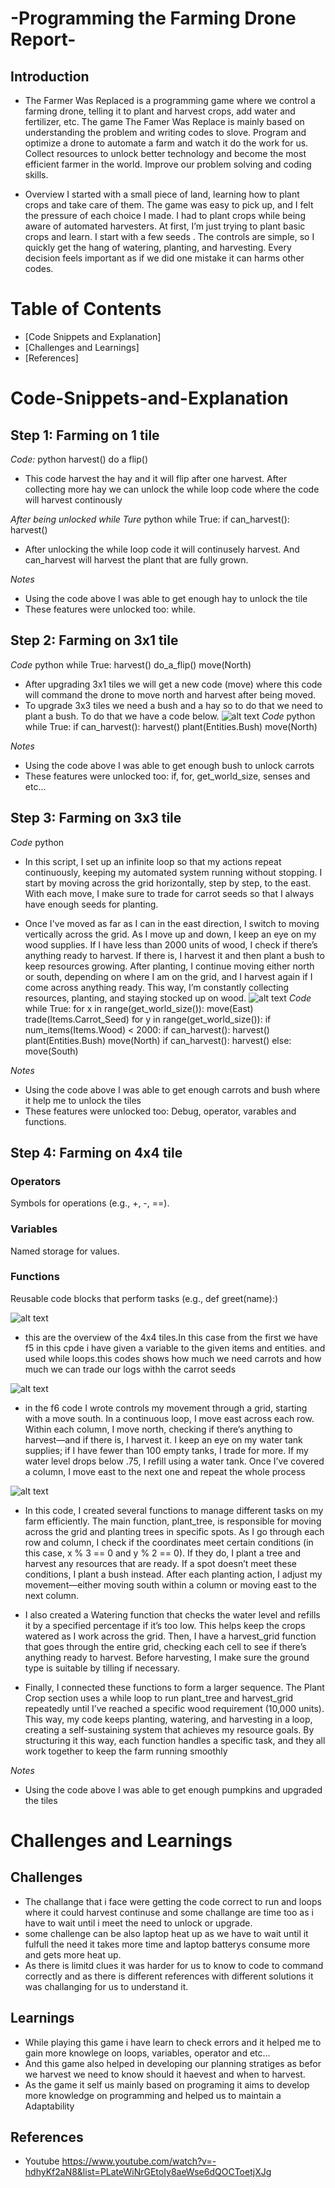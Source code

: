 
# -Programming the Farming Drone Report-
## Introduction 
- The Farmer Was Replaced is a programming game where we control a farming drone, telling it to plant and harvest crops, add water and 
fertilizer, etc. The game The Famer Was Replace is mainly based on understanding the problem and writing codes to slove. Program and 
optimize a drone to automate a farm and watch it do the work for us. Collect resources to unlock better technology and become the most 
efficient farmer in the world. Improve our problem solving and coding skills.

- Overview
I started with a small piece of land, learning how to plant crops and take care of them. The game was easy to pick up, and I felt the 
pressure of each choice I made. I had to plant crops while being aware of automated harvesters. At first, I’m just trying to plant basic 
crops and learn. I start with a few seeds . The controls are simple, so I quickly get the hang of watering, planting, and harvesting. Every 
decision feels important as if we did one mistake it can harms other codes.

# Table of Contents
- [Code Snippets and Explanation]
- [Challenges and Learnings]
- [References]

# Code-Snippets-and-Explanation
## Step 1: Farming on 1 tile
*Code:*
python
harvest()
do a flip()

- This code harvest the hay and it will flip after one harvest. After collecting more hay we can unlock the while loop code where the code 
will harvest continously

*After being unlocked while Ture*
python
while True:
   if can_harvest():
      harvest()

- After unlocking the while loop code it will continusely harvest. And can_harvest will harvest the plant that are fully grown.

*Notes*
- Using the code above I was able to get enough hay to unlock the tile
- These features were unlocked too: while.

## Step 2: Farming on 3x1 tile
*Code*
python
while True:
	harvest()
	do_a_flip()
	move(North)

- After upgrading 3x1 tiles we will get a new code (move) where this code will command the drone to move north and harvest after being moved.
- To upgrade 3x3 tiles we need a bush and a hay so to do that we need to plant a bush. To do that we have a code below.
![alt text](./pic/about%20me.png)
*Code*
python
while True:
   if can_harvest():
      harvest()
      plant(Entities.Bush)
      move(North)

*Notes*
- Using the code above I was able to get enough bush to unlock carrots 
- These features were unlocked too: if, for, get_world_size, senses and etc...

## Step 3: Farming on 3x3 tile
*Code*
python

* In this script, I set up an infinite loop so that my actions repeat continuously, keeping my automated system running without stopping. I start by moving across the grid horizontally, step by step, to the east. With each move, I make sure to trade for carrot seeds so that I always have enough seeds for planting.

* Once I've moved as far as I can in the east direction, I switch to moving vertically across the grid. As I move up and down, I keep an eye on my wood supplies. If I have less than 2000 units of wood, I check if there’s anything ready to harvest. If there is, I harvest it and then plant a bush to keep resources growing. After planting, I continue moving either north or south, depending on where I am on the grid, and I harvest again if I come across anything ready. This way, I’m constantly collecting resources, planting, and staying stocked up on wood.
![alt text](./pic/pic3.png)
*Code*
while True:
	for x in range(get_world_size()):
		move(East)
		trade(Items.Carrot_Seed)
		for y in range(get_world_size()):
			if num_items(Items.Wood) < 2000:
				if can_harvest():
					harvest()
				plant(Entities.Bush)
				move(North)
				if can_harvest():
					harvest()
				else:
					move(South)


*Notes*
- Using the code above I was able to get enough carrots and bush where it help me to unlock the tiles 
- These features were unlocked too: Debug, operator, varables and functions.

## Step 4: Farming on 4x4 tile

### Operators
Symbols for operations (e.g., +, -, ==).
### Variables
Named storage for values.
### Functions
Reusable code blocks that perform tasks (e.g., def greet(name):)

![alt text](./pic/pic5.png)
* this are the overview of the 4x4 tiles.In this case from the first we have f5 in this cpde i have given a variable to the given items and entities.
and used while loops.this codes shows how much we need carrots and how much we can trade our logs withh the carrot seeds

![alt text](./pic/pic6.png)
* in the f6 code I wrote controls my movement through a grid, starting with a move south. In a continuous loop, I move east across each row. Within each column, I move north, checking if there’s anything to harvest—and if there is, I harvest it. I keep an eye on my water tank supplies; if I have fewer than 100 empty tanks, I trade for more. If my water level drops below .75, I refill using a water tank. Once I’ve covered a column, I move east to the next one and repeat the whole process


![alt text](./pic/pic7.png)
* In this code, I created several functions to manage different tasks on my farm efficiently. The main function, plant_tree, is responsible for moving across the grid and planting trees in specific spots. As I go through each row and column, I check if the coordinates meet certain conditions (in this case, x % 3 == 0 and y % 2 == 0). If they do, I plant a tree and harvest any resources that are ready. If a spot doesn’t meet these conditions, I plant a bush instead. After each planting action, I adjust my movement—either moving south within a column or moving east to the next column.

* I also created a Watering function that checks the water level and refills it by a specified percentage if it’s too low. This helps keep the crops watered as I work across the grid. Then, I have a harvest_grid function that goes through the entire grid, checking each cell to see if there’s anything ready to harvest. Before harvesting, I make sure the ground type is suitable by tilling if necessary.

* Finally, I connected these functions to form a larger sequence. The Plant Crop section uses a while loop to run plant_tree and harvest_grid repeatedly until I’ve reached a specific wood requirement (10,000 units). This way, my code keeps planting, watering, and harvesting in a loop, creating a self-sustaining system that achieves my resource goals. By structuring it this way, each function handles a specific task, and they all work together to keep the farm running smoothly



*Notes*
- Using the code above I was able to get enough pumpkins and upgraded the tiles 


# Challenges and Learnings
## Challenges
- The challange that i face were getting the code correct to run and loops where it could harvest continuse and some challange are time too as i have to wait until i meet the need to unlock or upgrade.
- some challenge can be also laptop heat up as we have to wait until it fulfull the need it takes more time and laptop batterys consume more and gets more heat up.
- As there is limitd clues it was harder for us to know to code to command correctly and as there is different references with different solutions it was challanging for us to understand it.
## Learnings
- While playing this game i have learn to check errors and it helped me to gain more knowlege on loops, variables, operator and etc...
- And this game also helped in developing our planning stratiges as befor we harvest we need to know should it haevest and when to harvest.
- As the game it self us mainly based on programing it aims to develop more knowledge on programming and helped us to maintain a Adaptability
## References
- Youtube
https://www.youtube.com/watch?v=-hdhyKf2aN8&list=PLateWiNrGEtoIy8aeWse6dQOCToetjXJg